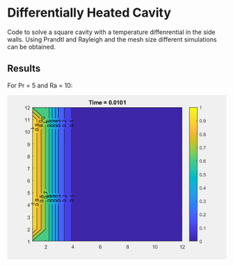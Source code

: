 # Differentially Heated Cavity

Code to solve a square cavity with a temperature diffenrential in the side walls.
Using Prandtl and Rayleigh and the mesh size different simulations can be obtained.

## Results

For Pr = 5 and Ra = 10:

![Temperature](Results/Temp10_10_Pr5_Ra10.gif)
